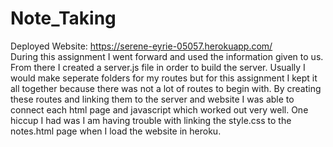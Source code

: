 # Note_Taking
Deployed Website: https://serene-eyrie-05057.herokuapp.com/ <br>
During this assignment I went forward and used the information given to us. From there I created a server.js file in order to build the server. Usually I would make seperate folders for my routes but for this assignment I kept it all together because there was not a lot of routes to begin with. By creating these routes and linking them to the server and website I was able to connect each html page and javascript which worked out very well. One hiccup I had was I am having trouble with linking the style.css to the notes.html page when I load the website in heroku.

